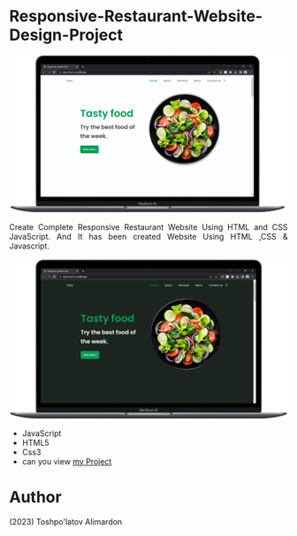 # Responsive-Restaurant-Website-Design-Project

![download (3)](assets/img/light.png)

<p style="text-align: justify;"  align="center">Create Complete Responsive Restaurant Website Using HTML and CSS JavaScript. And It has been created Website Using HTML ,CSS &amp; Javascript.</p>

![download (4)](assets/img/dark.png)

- JavaScript 
- HTML5
- Css3
- can you view [my Project](https://toshpulatovalimardon.github.io/change-tab/)
# Author 
(2023) Toshpo'latov Alimardon
